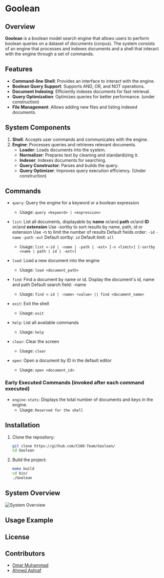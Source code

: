 # Goolean

## Overview

<b>Goolean</b> is a boolean model search engine that allows users to perform boolean queries on a dataset of documents (corpus). The system consists of an engine that processes and indexes documents and a shell that interact with the engine through a set of commands.

## Features

- **Command-line Shell**: Provides an interface to interact with the engine.
- **Boolean Query Support**: Supports AND, OR, and NOT operations.
- **Document Indexing**: Efficiently indexes documents for fast retrieval.
- **Query Optimization**: Optimizes queries for better performance. (under construction)
- **File Management**: Allows adding new files and listing indexed documents.

## System Components

1. **Shell**: Accepts user commands and communicates with the engine.
3. **Engine**: Processes queries and retrieves relevant documents.
   - **Loader**: Loads documents into the system.
   - **Normalizer**: Prepares text by cleaning and standardizing it.
   - **Indexer**: Indexes documents for searching.
   - **Query Constructor**: Parses and builds the query.
   - **Query Optimizer**: Improves query execution efficiency. (Under construction)

## Commands

- `query`: Query the engine for a keyword or a boolean expression
  - Usage: `query <keyword> | <expression>`

- `list`: List all documents, displayable by <b>name</b> or/and <b>path</b> or/and <b>ID</b> or/and <b>extension</b>
Use -sortby to sort results by name, path, id or extension
Use -n to limit the number of results
Default fields order: `-id` `-name` `-path` `-ext`
Default sortby: `id`
Default limit: `all`
  - Usage: `list <-id | -name | -path | -ext> [-n <limit>] [-sortby <name | path | id | -ext>]`

- `load`: Load a new document into the engine
  - Usage: `load <document_path>`

- `find`: Find a document by name or id.
Display the document's id, name and path
Default search field: -name
  - Usage: `find <-id | -name> <value> || find <document_name>`

- `exit`: Exit the shell
  - Usage: `exit`

- `help`: List all available commands
  - Usage: `help`

- `clear`: Clear the screen
  - Usage: `clear`

- `open`: Open a document by ID in the default editor
  - Usage: `open <document_id>`

### Early Executed Commands (invoked after each command executed)

- `engine-stats`: Displays the total number of documents and keys in the engine.
  - Usage: `Reserved for the shell`

## Installation

1. Clone the repository:
   ```sh
   git clone https://github.com/CS80-Team/Goolean/
   cd Goolean
   ```
2. Build the project:
   ```sh
   make build
   cd bin/
   ./Goolean
   ```

## System Overview

![System Overview](https://github.com/CS80-Team/Goolean/blob/master/docs/BIRSystemOverview.png)

## Usage Example

## License

## Contributors

- [Omar Muhammad](https://github.com/OmarMGaber)
- [Ahmed Ashraf](https://github.com/ahmed-ashraff)
